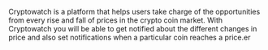 Cryptowatch is a platform that helps users take charge of the opportunities from every rise and fall of prices in the crypto coin market. With Cryptowatch you will be able to get notified about the different changes in price and also set notifications when a particular coin reaches a price.er
